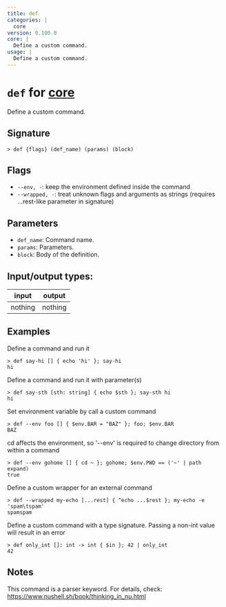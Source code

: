 ```yaml
---
title: def
categories: |
  core
version: 0.100.0
core: |
  Define a custom command.
usage: |
  Define a custom command.
---
```

<!-- This file is automatically generated. Please edit the command in https://github.com/nushell/nushell instead. -->

# `def` for [core](/commands/categories/core.md)

<div class='command-title'>Define a custom command.</div>

## Signature

```> def {flags} (def_name) (params) (block)```

## Flags

 -  `--env, -`: keep the environment defined inside the command
 -  `--wrapped, -`: treat unknown flags and arguments as strings (requires ...rest-like parameter in signature)

## Parameters

 -  `def_name`: Command name.
 -  `params`: Parameters.
 -  `block`: Body of the definition.


## Input/output types:

| input   | output  |
| ------- | ------- |
| nothing | nothing |

## Examples

Define a command and run it
```nu
> def say-hi [] { echo 'hi' }; say-hi
hi
```

Define a command and run it with parameter(s)
```nu
> def say-sth [sth: string] { echo $sth }; say-sth hi
hi
```

Set environment variable by call a custom command
```nu
> def --env foo [] { $env.BAR = "BAZ" }; foo; $env.BAR
BAZ
```

cd affects the environment, so '--env' is required to change directory from within a command
```nu
> def --env gohome [] { cd ~ }; gohome; $env.PWD == ('~' | path expand)
true
```

Define a custom wrapper for an external command
```nu
> def --wrapped my-echo [...rest] { ^echo ...$rest }; my-echo -e 'spam\tspam'
spamspam
```

Define a custom command with a type signature. Passing a non-int value will result in an error
```nu
> def only_int []: int -> int { $in }; 42 | only_int
42
```

## Notes
This command is a parser keyword. For details, check:
  https://www.nushell.sh/book/thinking_in_nu.html